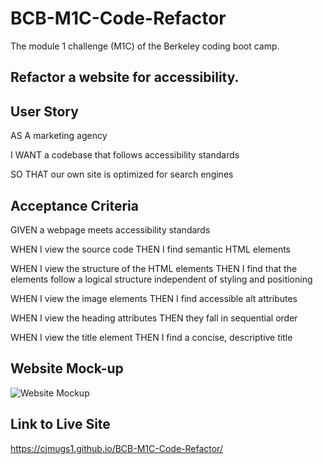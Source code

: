 # BCB-M1C-Code-Refactor
The module 1 challenge (M1C) of the Berkeley coding boot camp.

## Refactor a website for accessibility.

## User Story
AS A marketing agency

I WANT a codebase that follows accessibility standards

SO THAT our own site is optimized for search engines

## Acceptance Criteria
GIVEN a webpage meets accessibility standards

WHEN I view the source code
THEN I find semantic HTML elements

WHEN I view the structure of the HTML elements
THEN I find that the elements follow a logical structure independent of styling and positioning

WHEN I view the image elements
THEN I find accessible alt attributes

WHEN I view the heading attributes
THEN they fall in sequential order

WHEN I view the title element
THEN I find a concise, descriptive title

## Website Mock-up
![Website Mockup](http://github.com/cjmugs1/BCB-M1C-Code-Refactor/assets/images/website-mockup.png)


## Link to Live Site
https://cjmugs1.github.io/BCB-M1C-Code-Refactor/
